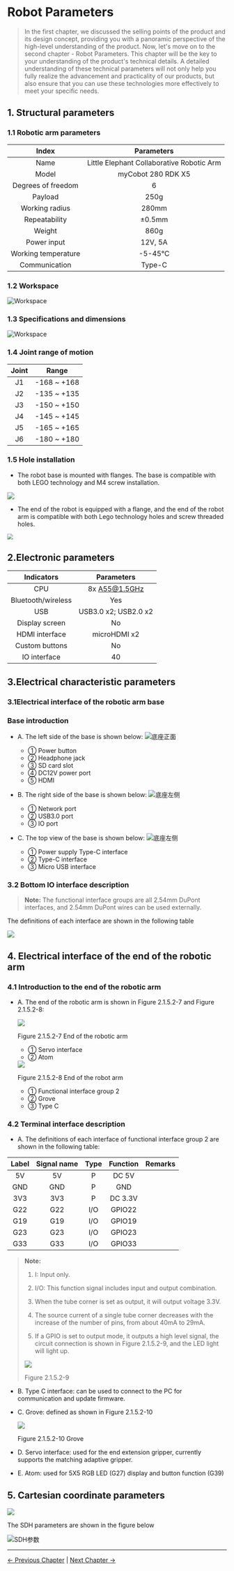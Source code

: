 # Robot Parameters

> In the first chapter, we discussed the selling points of the product and its design concept, providing you with a panoramic perspective of the high-level understanding of the product. Now, let's move on to the second chapter - Robot Parameters. This chapter will be the key to your understanding of the product's technical details. A detailed understanding of these technical parameters will not only help you fully realize the advancement and practicality of our products, but also ensure that you can use these technologies more effectively to meet your specific needs.

## 1. Structural parameters

### 1.1 Robotic arm parameters

| Index | Parameters |
| :-----------: | :---------: |
| Name | Little Elephant Collaborative Robotic Arm |
| Model | myCobot 280 RDK X5 |
| Degrees of freedom | 6 |
| Payload | 250g |
| Working radius | 280mm |
| Repeatability | ±0.5mm |
| Weight | 860g |
| Power input | 12V, 5A |
| Working temperature | -5-45℃ |
| Communication | Type-C |

### 1.2 Workspace
![Workspace](../../resource/1-ProductInformation/2.ProductParameter/工作范围1.png)
### 1.3 Specifications and dimensions
![Workspace](../../resource/1-ProductInformation/2.ProductParameter/280PI尺寸.png)

### 1.4 Joint range of motion

| Joint | Range |
| :--------: | :----------:|
| J1 | -168 ~ +168 |
| J2 | -135 ~ +135 |
| J3 | -150 ~ +150 |
| J4 | -145 ~ +145 |
| J5 | -165 ~ +165 |
| J6 | -180 ~ +180 |

### 1.5 Hole installation

- The robot base is mounted with flanges. The base is compatible with both LEGO technology and M4 screw installation.

<img src="../../resource/1-ProductInformation/2.ProductParameter/孔位安装2.jpg" style="zoom:100%;" />

- The end of the robot is equipped with a flange, and the end of the robot arm is compatible with both Lego technology holes and screw threaded holes.

<img src="../../resource/1-ProductInformation/2.ProductParameter/末端2.png" style="zoom:80%;" />

## 2.Electronic parameters

| Indicators | Parameters |
| :---------: | :--------------:|
| CPU | 8x A55@1.5GHz |
| Bluetooth/wireless | Yes |
| USB | USB3.0 x2; USB2.0 x2 |
| Display screen | No |
| HDMI interface | microHDMI x2 |
| Custom buttons | No |
| IO interface | 40 |

## 3.Electrical characteristic parameters
### 3.1Electrical interface of the robotic arm base
### Base introduction

* A. The left side of the base is shown below:
  ![底座正面](./img/hadware1.png)
  - ① Power button
  - ② Headphone jack
  - ③ SD card slot
  - ④ DC12V power port
  - ⑤ HDMI
* B. The right side of the base is shown below:
  ![底座左侧](./img/hadware2.png)
  - ① Network port
  - ② USB3.0 port
  - ③ IO port

* C. The top view of the base is shown below:
  ![底座左侧](./img/hadware3.png)
  - ① Power supply Type-C interface
  - ② Type-C interface
  - ③ Micro USB interface
  

### 3.2 Bottom IO interface description

> **Note:** The functional interface groups are all 2.54mm DuPont interfaces, and 2.54mm DuPont wires can be used externally.

The definitions of each interface are shown in the following table

<img src="./img/io.png" style="zoom:100%;" />
<!-- | 标签 | 信号名 | 类型 | 功能 | 备注 |
| :---: | :----: | :--: | :------: | :----: |
| 5V | 5V | P | DC 5V |  |
| 5V | 5V | P | DC 5V |  |
| GND | GND  | p | GND |  |
| NC | NC | - | - | 暂不支持 |
| NC | NC | - | - | 暂不支持 |
| 18 | GPIO18 | I/O | GPIO18 |  |
| GND | GND  | p | GND |  |
| 23 | GPIO23 | I/O | GPIO23 |  |
| 24  | GPIO24 | I/O | GPIO24 |  |
| GND | GND  | p | GND |  |
| 25 | GPIO25 | I/O | GPIO25 |  |
| 08 | GPIO8 | I/O | GPIO8 |  |
| 07 | GPIO7 | I/O | GPIO7 |  |
| 01 | GPIO1 | I/O | GPIO1 |  |
| GND | GND  | p | GND |  |
| 12 | GPIO12 | I/O | GPIO12 |  |
| GND | GND  | p | GND |  |
| 16 | GPIO16 | I/O | GPIO16 |  |
| 20 | GPIO20 | I/O | GPIO20 |  |
| 21 | GPIO21 | I/O | GPIO21 |  |
|3.3 | 3.3V | P | DC 3.3V |  |
| NC | NC | - | - | 暂不支持 |
| 03 | GPIO3 | I/O | GPIO3 |  |
| 04 | GPIO4 | I/O | GPIO4 |  |
| GND | GND  | p | GND |  |
| 17 | GPIO17 | I/O | GPIO17 |  |
| 27 | GPIO27 | I/O | GPIO27 |  |
| 22 | GPIO22 | I/O | GPIO22 |  |
|3.3 | 3.3V | P | DC 3.3V |  |
| 10 | GPIO10 | I/O | GPIO10 |  |
| 09 | GPIO9 | I/O | GPIO9 |  |
| 11 | GPIO11 | I/O | GPIO11 |  |
| GND | GND  | p | GND |  |
| 00 | GPIO0 | I/O | GPIO0 |  |
| 05 | GPIO5 | I/O | GPIO5 |  |
| 06 | GPIO6 | I/O | GPIO6 |  |
| 13 | GPIO13 | I/O | GPIO13 |  |
| 19 | GPIO19 | I/O | GPIO19 |  |
| 26 | GPIO26 | I/O | GPIO26 |  |
| GND | GND  | p | GND |  | -->

<!-- > **注意:** 
> 1. I: 仅作为输入。
> 
> 2. I/O: 该功能信号包含输入和输出组合。
> 
> 3. 当管角设置为输出端时，它将输出电压3.3V。
> 
> 4. 单个管角的拉电流随管脚数量增加而减小，从约40mA减小到29mA。
> 
> 5. 如果某个GPIO被设置为输出模式时，输出高电平信号，电路连接如图 2.1.5.2-3 所示，LED灯将点亮。
> 
> <img src="../../resource/1-ProductInformation/2.ProductParameter/GPIO.png" style="zoom:100%;" /> 
> 
> 图 2.1.5.2-3
> 
> 6. 关于功能接口的其他功能表如图 2.1.5.2-4 所示,使用其他功能的情况下，IO功能不可用。
> 
> <img src="../../resource/1-ProductInformation/2.ProductParameter/Functionalinterface.png" style="zoom:50%;" />
> 
> 图 2.1.5.2-4

* B. 电源DC接口: 使用DC电源插座，外径6.5mm，内径2.0mm；可使用厂家配备的12V 5A  DC电源适配器给 myCobot280 进行供电。
  
* C. 开关按键：红色为开关，I为开机，O为关机。

* D. USB2.0接口：以串口总线标准2.0进行数据连接的接口；用户可以使用USB接口拷贝程序文件，也可以使用USB接口连接鼠标、键盘等外设。

* E. USB3.0接口（蓝色）：以串口总线标准3.0进行数据连接的接口；用户可以使用USB接口拷贝程序文件，也可以使用USB接口连接鼠标、键盘等外设。

  <img src="../../resource/1-ProductInformation/2.ProductParameter/usb.png" style="zoom:100%;" /> 

  图 2.1.5.2-5

* F. 网口：网络数据连接的端口，用户使用Ethernet接口可以用于PC端与机器人系统的通信交互，也可以用于与其他设备进行以太网通信。

  <img src="../../resource/1-ProductInformation/2.ProductParameter/HDMI.png" style="zoom:100%;" />

  图 2.1.5.2-6

* G. HDMI 接口: 接口为HDMI D型接口，连接显示器。HDMI接口2存在优先级，推荐使用HDMI接口1。

* H. Type C接口：树莓派自身的供电口，仅给树莓派自身供电，无法给整个机器供电，所有电源DC接口可以正常使用的时候无需接此接口。

* I. SD卡卡槽: SD卡可以插入和拔出。SD卡的大小是32mm×24mmx2.1mm -->

## 4. Electrical interface of the end of the robotic arm

### 4.1 Introduction to the end of the robotic arm

* A. The end of the robotic arm is shown in Figure 2.1.5.2-7 and Figure 2.1.5.2-8:

  <img src="../../resource/1-ProductInformation/2.ProductParameter/end1.png" style="zoom:100%;" />

    Figure 2.1.5.2-7 End of the robotic arm
    - ① Servo interface
    - ② Atom

  <img src="../../resource/1-ProductInformation/2.ProductParameter/end2.png" style="zoom:100%;" />

    Figure 2.1.5.2-8 End of the robot arm
    - ① Functional interface group 2
    - ② Grove
    - ③ Type C

### 4.2 Terminal interface description

* A. The definitions of each interface of functional interface group 2 are shown in the following table:

| Label | Signal name | Type | Function | Remarks |
| :---: | :----: | :--: | :------: | :----: |
| 5V | 5V | P | DC 5V |  |
| GND | GND | P | GND |  |
| 3V3 | 3V3 | P | DC 3.3V |  |
| G22 | G22 | I/O | GPIO22 |  |
| G19 | G19 | I/O | GPIO19 |  |
| G23 | G23 | I/O | GPIO23 |  |
| G33 | G33 | I/O | GPIO33 |  |

> **Note:**
> 1. I: Input only.
>
> 2. I/O: This function signal includes input and output combination.
>
> 3. When the tube corner is set as output, it will output voltage 3.3V.
>
> 4. The source current of a single tube corner decreases with the increase of the number of pins, from about 40mA to 29mA.
>
> 5. If a GPIO is set to output mode, it outputs a high level signal, the circuit connection is shown in Figure 2.1.5.2-9, and the LED light will light up.
> 
> <img src="../../resource/1-ProductInformation/2.ProductParameter/GPIO.png" style="zoom:100%;" />
> 
> Figure 2.1.5.2-9

* B. Type C interface: can be used to connect to the PC for communication and update firmware.

* C. Grove: defined as shown in Figure 2.1.5.2-10
  
  <img src="../../resource/1-ProductInformation/2.ProductParameter/port.png" style="zoom" style="zoom:60%;" />
  

    Figure 2.1.5.2-10 Grove

* D. Servo interface: used for the end extension gripper, currently supports the matching adaptive gripper.

* E. Atom: used for 5X5 RGB LED (G27) display and button function (G39)

## 5. Cartesian coordinate parameters
  <img src="../../resource/1-ProductInformation/2.ProductParameter/280DH.jpg" style="zoom" style="zoom:60%;" />

The SDH parameters are shown in the figure below

![SDH参数](../../resource/1-ProductInformation/2.ProductParameter/SDH.png)

---

[← Previous Chapter](../1.ProductIntroduction/1-ProductIntroduction.md) | [Next Chapter →](../../2-BasicSettings/3.UserNotice/3-UserInstructions.md)